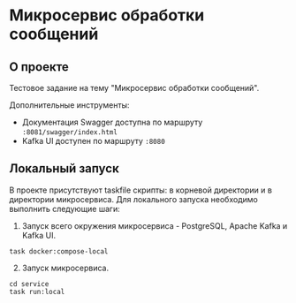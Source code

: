 # Микросервис обработки сообщений

## О проекте

Тестовое задание на тему "Микросервис обработки сообщений".

Дополнительные инструменты:

- Документация Swagger доступна по маршруту `:8081/swagger/index.html`
- Kafka UI доступен по маршруту `:8080`

## Локальный запуск

В проекте присутствуют taskfile скрипты: в корневой директории и в директории микросервиса. Для локального запуска необходимо выполнить следующие шаги:

1. Запуск всего окружения микросервиса - PostgreSQL, Apache Kafka и Kafka UI.

```shell
task docker:compose-local
```

2. Запуск микросервиса.

```shell
сd service
task run:local
```
